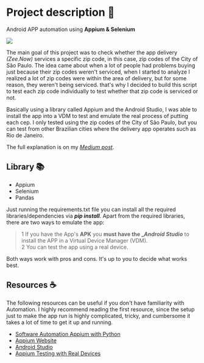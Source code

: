 # Project description 📜

Android APP automation using **Appium &amp; Selenium**

![](https://github.com/d99ss/ZNCeps/assets/24706768/b8497e83-69ad-42b5-8295-ad0d26ffaa7e)

The main goal of this project was to check whether the app delivery *(Zee.Now)* services a specific zip code, in this case, zip codes of the City of São Paulo. 
The idea came about when a lot of people had problems buying just because their zip codes weren't serviced, when I started to analyze I realized a lot of zip codes were within the area of delivery, but for some reason, they weren't being serviced. that's why I decided to build this script to test each zip code individually to test whether that zip code is serviced or not. 

Basically using a library called Appium and the Android Studio, I was able to install the app into a VDM to test and emulate the real process of putting each cep.
I only tested using the zip codes of the City of São Paulo, but you can test from other Brazilian cities where the delivery app operates such as Rio de Janeiro.

The full explanation is on my *[Medium post](https://img.shields.io/badge/Medium-12100E?style=for-the-badge&logo=medium&logoColor=white
)*.

## Library 📚 

- Appium
- Selenium 
- Pandas

Just running the requirements.txt file you can install all the required libraries/dependencies via **_pip install_**. 
Apart from the required libraries, there are two ways to emulate the app:

 >1 If you have the App's **APK** you **must have the __Android Studio_** to install the APP in a Virtual Device Manager (VDM).<br>
 >2 You can test the app using a real device.

  Both ways work with pros and cons. It's up to you to decide what works best.

## Resources ☕ 
The following resources can be useful if you don't have familiarity with Automation.
I highly recommend reading the first resource, since the setup just to make the app run is highly complicated, tricky, and cumbersome it takes a lot of time to get it up and running.

 - [Software Automation Appium with Python](https://github.com/clarabez/appium-en)
 - [Appium Website](https://appium.io/docs/en/2.1/)
 - [Android Studio](https://developer.android.com/studio?gclid=Cj0KCQjwi7GnBhDXARIsAFLvH4m_mNywnlThdLkd5YLBdBH_UtAF7_0WE_iXmyNCnqwByrqWKjTF9BMaApc0EALw_wcB&gclsrc=aw.ds)
 -  [Appium Testing with Real Devices](https://docs.saucelabs.com/mobile-apps/automated-testing/appium/real-devices/)

